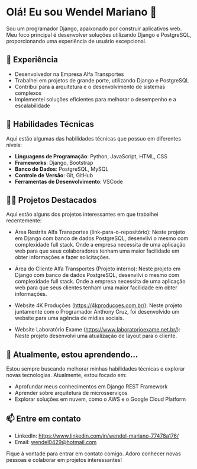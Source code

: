 # Olá! Eu sou Wendel Mariano 👋

Sou um programador Django, apaixonado por construir aplicativos web. Meu foco principal é desenvolver soluções utilizando Django e PostgreSQL, proporcionando uma experiência de usuário excepcional.

## 💼 Experiência

- Desenvolvedor na Empresa Alfa Transportes
- Trabalhei em projetos de grande porte, utilizando Django e PostgreSQL
- Contribuí para a arquitetura e o desenvolvimento de sistemas complexos
- Implementei soluções eficientes para melhorar o desempenho e a escalabilidade

## 🚀 Habilidades Técnicas

Aqui estão algumas das habilidades técnicas que possuo em diferentes níveis:

- **Linguagens de Programação**: Python, JavaScript, HTML, CSS
- **Frameworks**: Django, Bootstrap
- **Banco de Dados**: PostgreSQL, MySQL
- **Controle de Versão**: Git, GitHub
- **Ferramentas de Desenvolvimento**: VSCode

## 👨‍💻 Projetos Destacados

Aqui estão alguns dos projetos interessantes em que trabalhei recentemente:

- Área Restrita Alfa Transportes (link-para-o-repositório): Neste projeto em Django com banco de dados PostgreSQL, desenvilvi o mesmo com complexidade full stack. Onde a empresa necessita de uma aplicação web para que seus colaboradores tenham uma maior facilidade em obter informações e fazer solicitações.

- Área do Cliente Alfa Transportes (Projeto interno): Neste projeto em Django com banco de dados PostgreSQL, desenvilvi o mesmo com complexidade full stack. Onde a empresa necessita de uma aplicação web para que seus clientes tenham uma maior facilidade em obter informações.

- Website 4K Produções (https://4kproducoes.com.br/): Neste projeto juntamente com o Programador Anthony Cruz, foi desenvolvido um website para uma agência de mídias sociais. 

- Website Laboratório Exame (https://www.laboratorioexame.net.br/): Neste projeto desenvolvi uma atualização de layout para o  cliente.

## 🌱 Atualmente, estou aprendendo...

Estou sempre buscando melhorar minhas habilidades técnicas e explorar novas tecnologias. Atualmente, estou focado em:

- Aprofundar meus conhecimentos em Django REST Framework
- Aprender sobre arquitetura de microsserviços
- Explorar soluções em nuvem, como o AWS e o Google Cloud Platform

## 📫 Entre em contato

- LinkedIn: https://www.linkedin.com/in/wendel-mariano-77478a176/
- Email: wendel0429@hotmail.com

Fique à vontade para entrar em contato comigo. Adoro conhecer novas pessoas e colaborar em projetos interessantes!
